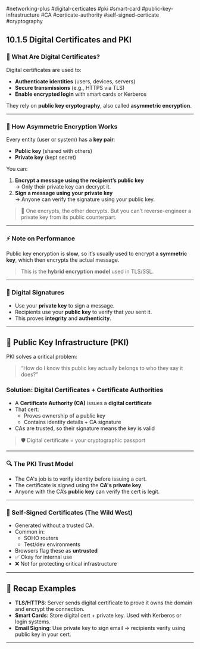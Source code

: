 #networking-plus #digital-certicates #pki #smart-card #public-key-infrastructure #CA #certicate-authority #self-signed-certicate #cryptography 

## 10.1.5 Digital Certificates and PKI

### 🔐 What Are Digital Certificates?

Digital certificates are used to:
- **Authenticate identities** (users, devices, servers)
- **Secure transmissions** (e.g., HTTPS via TLS)
- **Enable encrypted login** with smart cards or Kerberos

They rely on **public key cryptography**, also called **asymmetric encryption**.

---

### 🔑 How Asymmetric Encryption Works

Every entity (user or system) has a **key pair**:
- **Public key** (shared with others)
- **Private key** (kept secret)

You can:
1. **Encrypt a message using the recipient’s public key**  
   → Only their private key can decrypt it.
2. **Sign a message using your private key**  
   → Anyone can verify the signature using your public key.

> 🔁 One encrypts, the other decrypts. But you can’t reverse-engineer a private key from its public counterpart.

---

### ⚡ Note on Performance

Public key encryption is **slow**, so it’s usually used to encrypt a **symmetric key**, which then encrypts the actual message.  
> This is the **hybrid encryption model** used in TLS/SSL.

---

### 📜 Digital Signatures

- Use your **private key** to sign a message.
- Recipients use your **public key** to verify that *you* sent it.
- This proves **integrity** and **authenticity**.

---

## 🧱 Public Key Infrastructure (PKI)

PKI solves a critical problem:  
> “How do I know this public key actually belongs to who they say it does?”

### Solution: Digital Certificates + Certificate Authorities

- A **Certificate Authority (CA)** issues a **digital certificate**
- That cert:
  - Proves ownership of a public key
  - Contains identity details + CA signature
- CAs are trusted, so their signature means the key is valid

> 🛡️ Digital certificate = your cryptographic passport

---

### 🔍 The PKI Trust Model

- The CA's job is to verify identity before issuing a cert.
- The certificate is signed using the **CA's private key**
- Anyone with the CA’s **public key** can verify the cert is legit.

---

### 🚧 Self-Signed Certificates (The Wild West)

- Generated without a trusted CA.
- Common in:
  - SOHO routers
  - Test/dev environments
- Browsers flag these as **untrusted**
- ✅ Okay for internal use  
- ❌ Not for protecting critical infrastructure

---

## 🧪 Recap Examples

- **TLS/HTTPS**: Server sends digital certificate to prove it owns the domain and encrypt the connection.
- **Smart Cards**: Store digital cert + private key. Used with Kerberos or login systems.
- **Email Signing**: Use private key to sign email → recipients verify using public key in your cert.

---

